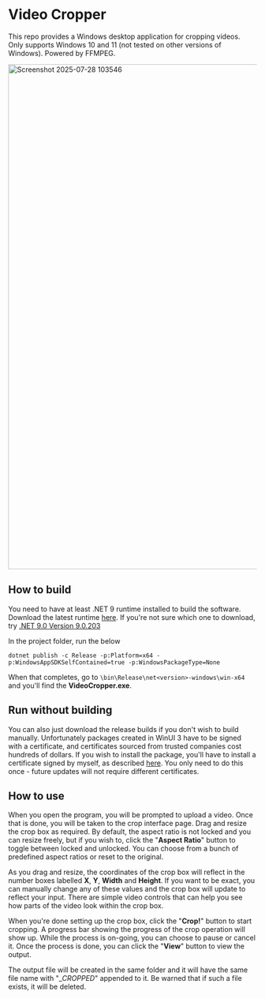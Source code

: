 # Video Cropper
This repo provides a Windows desktop application for cropping videos. Only supports Windows 10 and 11 (not tested on other versions of Windows). Powered by FFMPEG.

<img width="1791" height="1023" alt="Screenshot 2025-07-28 103546" src="https://github.com/user-attachments/assets/e40e106c-9399-4eb4-87e7-f93264d6ee8b" />

## How to build
You need to have at least .NET 9 runtime installed to build the software. Download the latest runtime [here](https://dotnet.microsoft.com/en-us/download). If you're not sure which one to download, try [.NET 9.0 Version 9.0.203](https://dotnet.microsoft.com/en-us/download/dotnet/thank-you/sdk-9.0.203-windows-x64-installer)

In the project folder, run the below
```
dotnet publish -c Release -p:Platform=x64 -p:WindowsAppSDKSelfContained=true -p:WindowsPackageType=None
```
When that completes, go to `\bin\Release\net<version>-windows\win-x64` and you'll find the **VideoCropper.exe**.

## Run without building
You can also just download the release builds if you don't wish to build manually. Unfortunately packages created in WinUI 3 have to be signed with a certificate, and certificates sourced from trusted companies cost hundreds of dollars. If you wish to install the package, you'll have to install a certificate signed by myself, as described [here](https://github.com/PeteJobi/VideoCropper/releases/tag/cert). You only need to do this once - future updates will not require different certificates.

## How to use
When you open the program, you will be prompted to upload a video. Once that is done, you will be taken to the crop interface page. Drag and resize the crop box as required. By default, the aspect ratio is not locked and you can resize freely, but if you wish to, click the "**Aspect Ratio**" button to toggle between locked and unlocked. You can choose from a bunch of predefined aspect ratios or reset to the original.

As you drag and resize, the coordinates of the crop box will reflect in the number boxes labelled **X**, **Y**, **Width** and **Height**. If you want to be exact, you can manually change any of these values and the crop box will update to reflect your input. There are simple video controls that can help you see how parts of the video look within the crop box.

When you're done setting up the crop box, click the "**Crop!**" button to start cropping. A progress bar showing the progress of the crop operation will show up. While the process is on-going, you can choose to pause or cancel it. Once the process is done, you can click the "**View**" button to view the output. 

The output file will be created in the same folder and it will have the same file name with "__CROPPED_" appended to it. Be warned that if such a file exists, it will be deleted.
